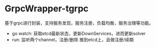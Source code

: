 # GrpcWrapper-tgrpc
基于grpc进行封装，支持服务发现，服务注册，负载均衡，服务治理等功能。

- go watch: 获取etcd最新状态，更新DownServices，进而更新solver
- run: 监听两个channel，注册/删除 推到etcd上，且做注册/续期